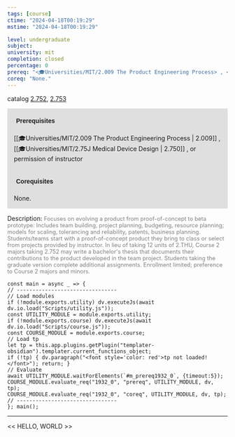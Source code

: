 ```yaml
---
tags: [course]
ctime: "2024-04-18T00:19:29"
mstime: "2024-04-18T00:19:29"

level: undergraduate
subject: 
university: mit
completion: closed
percentage: 0
prereq: "<🎓Universities/MIT/2.009 The Product Engineering Process> , <🎓Universities/MIT/2.75J Medical Device Design> , or permission of instructor"
coreq: "None."
---
```


catalog [2.752](http://student.mit.edu/catalog/m2b.html#2.752), [2.753](http://student.mit.edu/catalog/m2b.html#2.753)

<span style="display: block; padding: 15px; background-color: rgb(100, 100, 100, 0.2);"><font id="m_prereq1932_0" style="display: block; font-family: Arial, sans-serif; font-weight: bold; padding: 5px">Prerequisites</font><br><span id="prereq1932_0">[[🎓Universities/MIT/2.009 The Product Engineering Process | 2.009]] , [[🎓Universities/MIT/2.75J Medical Device Design | 2.750]] , or permission of instructor</span></span>
<span style="display: block; padding: 15px; background-color: rgb(100, 100, 100, 0.2);"><font id="m_coreq1932_0" style="display: block; font-family: Arial, sans-serif; font-weight: bold; padding: 5px">Corequisites</font><br><span id="coreq1932_0">None.</span></span>

<font style="">Description:</font>
<font style="color: grey; font-size: 0.8rem;">Focuses on evolving a product from proof-of-concept to beta prototype: Includes team building, project planning, budgeting, resource planning; models for scaling, tolerancing and reliability, patents, business planning. Students/teams start with a proof-of-concept product they bring to class or select from projects provided by instructor. In lieu of taking 12 units of 2.THU, Course 2 majors taking 2.752 may write a bachelor's thesis that documents their contributions to the product developed in the team project. Students taking the graduate version complete additional assignments. Enrollment limited; preference to Course 2 majors and minors.</font>

```dataviewjs
const main = async _ => {
// --------------------------------
// Load modules
if (!module.exports.utility) dv.executeJs(await dv.io.load("Scripts/utility.js"));
const UTILITY_MODULE = module.exports.utility;
if (!module.exports.course) dv.executeJs(await dv.io.load("Scripts/course.js"));
const COURSE_MODULE = module.exports.course;
// Load tp
let tp = this.app.plugins.getPlugin("templater-obsidian").templater.current_functions_object;
if (!tp) { dv.paragraph("<font style='color: red'>tp not loaded!</font>"); return; }
// Evaluate
await UTILITY_MODULE.waitForElements(`#m_prereq1932_0`, {timeout:5});
COURSE_MODULE.evaluate_req("1932_0", "prereq", UTILITY_MODULE, dv, tp);
COURSE_MODULE.evaluate_req("1932_0", "coreq", UTILITY_MODULE, dv, tp);
// --------------------------------
}; main();
```

---

<< HELLO, WORLD >>
